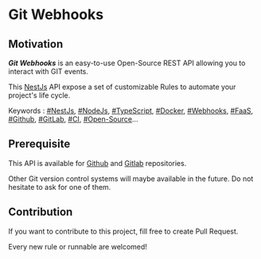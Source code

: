 # Git Webhooks

## Motivation

**_Git Webhooks_** is an easy-to-use Open-Source REST API allowing you to interact with GIT events.

This [NestJs](https://docs.nestjs.com/) API expose a set of customizable Rules to automate your project's life cycle.

Keywords : [#NestJs](), [#NodeJs](), [#TypeScript](), [#Docker](), [#Webhooks](), [#FaaS](), [#Github](), [#GitLab](), [#CI](), [#Open-Source]()...

## Prerequisite

This API is available for [Github](https://github.com) and [Gitlab](https://about.gitlab.com/) repositories.

Other Git version control systems will maybe available in the future. Do not hesitate to ask for one of them.

## Contribution

If you want to contribute to this project, fill free to create Pull Request.

Every new rule or runnable are welcomed!
